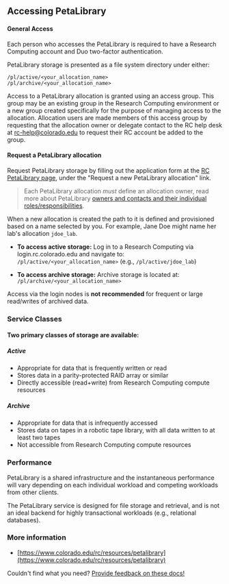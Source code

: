## Accessing PetaLibrary

#### General Access
Each person who accesses the PetaLibrary is required to have a Research Computing account and Duo two-factor authentication. 

PetaLibrary storage is presented as a file system directory under either:
```
/pl/active/<your_allocation_name>
/pl/archive/<your_allocation_name>
```

Access to a PetaLibrary allocation is granted using an access group. This group may be an existing group in the Research Computing environment or a new group created specifically for the purpose of managing access to the allocation. Allocation users are made members of this access group by requesting that the allocation owner or delegate contact to the RC help desk at <rc-help@colorado.edu> to request their RC account be added to the group.

#### Request a PetaLibrary allocation

Request PetaLibrary storage by filling out the application form at the [RC PetaLibrary page](https://www.colorado.edu/rc/resources/petalibrary), under the "Request a new PetaLibrary allocation" link.  

> Each PetaLibrary allocation *must* define an allocation owner, read more about PetaLibrary [owners and contacts and their individual roles/responsibilities](./ownership.html). 


 When a new allocation is created the path to it is defined and provisioned based on a name selected by you. For example, Jane Doe might name her lab's allocation `jdoe_lab`. 

- **To access active storage:** Log in to a Research Computing via login.rc.colorado.edu
    and navigate to: `/pl/active/<your_allocation_name>` (e.g., `/pl/active/jdoe_lab`)

- **To access archive storage:** Archive storage is located at: `/pl/archive/<your_allocation_name>`

Access via the login nodes is **not recommended** for frequent or large read/writes of archived data.

### Service Classes

#### Two primary classes of storage are available:
##### Active
- Appropriate for data that is frequently written or read
- Stores data in a parity-protected RAID array or similar
- Directly accessible (read+write) from Research Computing compute resources
##### Archive
- Appropriate for data that is infrequently accessed
- Stores data on tapes in a robotic tape library, with all data written to at least two tapes
- Not accessible from Research Computing compute resources

### Performance
PetaLibrary is a shared infrastructure and the instantaneous performance will vary depending on each individual workload and competing workloads from other clients.

The PetaLibrary service is designed for file storage and retrieval, and is not an ideal backend for highly transactional workloads (e.g., relational databases).

### More information

* [https://www.colorado.edu/rc/resources/petalibrary](https://www.colorado.edu/rc/resources/petalibrary)


Couldn't find what you need? [Provide feedback on these docs!](https://docs.google.com/forms/d/1WoP_KtLp9lnTEsgW7Os-we45_JbEt3aUgS6j61jARnk/edit)
